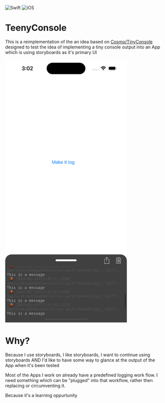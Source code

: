 ![Swift](https://img.shields.io/badge/Swift-4.2-orange) ![iOS](https://img.shields.io/badge/iOS-12.1-orange)

#  TeenyConsole

This is a reimplementation of the an idea based on [Cosmo/TinyConsole](https://github.com/Cosmo/TinyConsole) designed to test the idea of implementing a tiny console output into an App which is using storyboards as it's primary UI 

![](Snapshot/Snapshot.png)

# Why?

Because I use storyboards, I like storyboards, I want to continue using storyboards AND I'd like to have some way to glance at the output of the App when it's been tested

Most of the Apps I work on already have a predefined logging work flow.  I need something which can be "plugged" into that workflow, rather then replacing or circumventing it.

Because it's a learning oppurtunity
